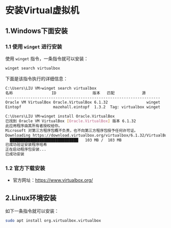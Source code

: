 # 安装Virtual虚拟机



## 1.Windows下面安装

### 1.1 使用 `winget` 进行安装

使用 `winget` 指令，一条指令就可以安装：

```bash
winget search virtualbox
```

下面是该指令执行的详细信息：

```bash
C:\Users\LIU VM>winget search virtualbox
名称                 ID                版本   匹配            源
--------------------------------------------------------------------
Oracle VM VirtualBox Oracle.VirtualBox 6.1.32                 winget
Eintopf              mazehall.eintopf  1.3.2  Tag: virtualbox winget

C:\Users\LIU VM>winget install Oracle.VirtualBox
已找到 Oracle VM VirtualBox [Oracle.VirtualBox] 版本 6.1.32
此应用程序由其所有者授权给你。
Microsoft 对第三方程序包概不负责，也不向第三方程序包授予任何许可证。
Downloading https://download.virtualbox.org/virtualbox/6.1.32/VirtualBox-6.1.32-149290-Win.exe
  ██████████████████████████████   103 MB /  103 MB
已成功验证安装程序哈希
正在启动程序包安装...
已成功安装

```

### 1.2 官方下载安装

- 官方网址：https://www.virtualbox.org/

## 2.Linux环境安装

如下一条指令就可以安装：

```bash
sudo apt install org.virtualbox.virtualbox
```